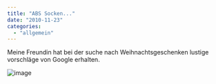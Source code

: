 ```yaml
---
title: "ABS Socken..."
date: "2010-11-23"
categories: 
  - "allgemein"
---
```


Meine Freundin hat bei der suche nach Weihnachtsgeschenken lustige vorschläge von Google erhalten.

![image](/blog/images/wpid-downloadfile-11.jpg)
